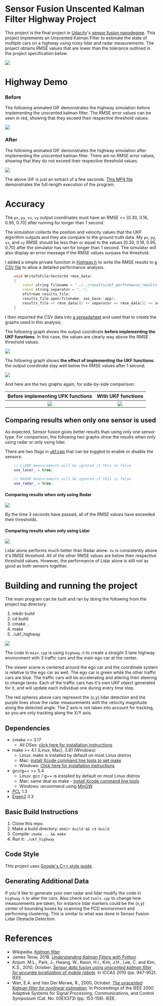 # Sensor Fusion Unscented Kalman Filter Highway Project

This project is the final project in [Udacity](https://www.udacity.com)'s [sensor fusion nanodegree](https://www.udacity.com/course/sensor-fusion-engineer-nanodegree--nd313). This project implements an Unscented Kalman Filter to estimate the state of multiple cars on a highway using noisy lidar and radar measurements. The project obtains RMSE values that are lower than the tolerance outlined in the project specification below. 

![](results/UKF_Snapshot.png)

# Highway Demo

### Before
The following animated GIF demonstrates the highway simulation before implementing the unscented kalman filter. The RMSE error values can be seen in red, showing that they exceed their respective threshold values. 

![](results/before.gif)

### After
The following animated GIF demonstrates the highway simulation after implementing the unscented kalman filter. There are no RMSE error values, showing that they do not exceed their respective threshold values.

![](results/UKF_SensorFusion_RMSE.gif)

The above GIF is just an extract of a few seconds. [This MP4 file](results/UKF_SensorFusion_RMSE.mp4) demonstrates the full-length execution of the program.


# Accuracy
The `px`, `py`, `vx`, `vy` output coordinates must have an RMSE <= [0.30, 0.16, 0.95, 0.70] after running for longer than 1 second.

The simulation collects the position and velocity values that the UKF algorithm outputs and they are compare to the ground truth data. My `px`, `py`, `vx`, and `vy` RMSE should be less than or equal to the values [0.30, 0.16, 0.95, 0.70] after the simulator has ran for longer than 1 second. The simulator will also display an error message if the RMSE values surpass the threshold.

I added a simple private funciton in [highway.h](src/ukf/highway.h) to write the RMSE results to [a CSV file](results/ukf_performance_results.csv) to allow a detailed performance analysis:

```c++
    void WriteToFile(VectorXd rmse_data)
    {
        const string filename = "../../results/ukf_performance_results.csv";
        const string separator = ", ";
        ofstream results_file;
        results_file.open(filename, ios_base::app);
        results_file << rmse_data[0] << separator << rmse_data[1] << separator << rmse_data[2] << separator << rmse_data[3] << endl;
    }
```

I then imported the CSV data into [a spreadsheet](results/ukf_performance_results.xlsx) and used that to create the graphs used in this analysis.

The following graph shows the output coordinate **before implementing the UKF functions**. In this case, the values are clearly way above the RMSE threshold values.

![](results/RMSE_Before.png)

The following graph shows **the effect of implementing the UKF functions**: the output coordinate stay well below the RMSE values after 1 second.

![](results/RMSE_SensorFusion.png)

And here are the two graphs again, for side-by-side comparison:

Before implementing UFK functions | With UKF functions
:---:|:---:
![](results/RMSE_Before.png) | ![](results/RMSE_SensorFusion.png)

## Comparing results when only one sensor is used
As expected, Sensor fusion gives better results than using only one sensor type. For comparison, the following two graphs show the results when only using radar or only using lidar.

There are two flags in [ukf.cpp](src/ukf/ukf.cpp) that can be toggled to enable or disable the sensors:

```c++
    // LiDAR measurements will be ignored if this is false
    use_laser_ = true;

    // RADAR measurements will be ignored if this is false
    use_radar_ = true;
```

#### Comparing results when only using Radar

![](results/RMSE_RadarOnly.png)

By the time 3 seconds have passed, all of the RMSE values have exceeded their thresholds.  

#### Comparing results when only using Lidar

![](results/RMSE_LidarOnly.png)

Lidar alone performs much better than Radar alone. `Vx` is consistently above it's RMSE threshold. All of the other RMSE values are below their respective threshold values. However, the performance of Lidar alone is still not as good as both sensors together. 

# Building and running the project
The main program can be built and ran by doing the following from the project top directory.

1. mkdir build
2. cd build
3. cmake ..
4. make
5. ./ukf_highway

![](results/UKF_SensorFusion_RMSE.gif)

The code in `main.cpp` is using `highway.h` to create a straight 3 lane highway environment with 3 traffic cars and the main ego car at the center.

The viewer scene is centered around the ego car and the coordinate system is relative to the ego car as well. The ego car is green while the 
other traffic cars are blue. The traffic cars will be accelerating and altering their steering to change lanes. Each of the traffic cars has
it's own UKF object generated for it, and will update each individual one during every time step. 

The red spheres above cars represent the (x,y) lidar detection and the purple lines show the radar measurements with the velocity magnitude along the detected angle. The Z axis is not taken into account for tracking, so you are only tracking along the X/Y axis.


## Dependencies
* cmake >= 3.17
  * All OSes: [click here for installation instructions](https://cmake.org/install/)
* make >= 4.1 (Linux, Mac), 3.81 (Windows)
  * Linux: make is installed by default on most Linux distros
  * Mac: [install Xcode command line tools to get make](https://developer.apple.com/xcode/features/)
  * Windows: [Click here for installation instructions](http://gnuwin32.sourceforge.net/packages/make.htm)
* gcc/g++ >= 5.4
  * Linux: gcc / g++ is installed by default on most Linux distros
  * Mac: same deal as make - [install Xcode command line tools](https://developer.apple.com/xcode/features/)
  * Windows: recommend using [MinGW](http://www.mingw.org/)
* [PCL](https://pointclouds.org) 1.3
* [Eigen3](https://eigen.tuxfamily.org/index.php) 3.3

## Basic Build Instructions

1. Clone this repo.
2. Make a build directory: `mkdir build && cd build`
3. Compile: `cmake .. && make`
4. Run it: `./ukf_highway`

## Code Style

This project uses [Google's C++ style guide](https://google.github.io/styleguide/cppguide.html).

## Generating Additional Data

If you'd like to generate your own radar and lidar modify the code in `highway.h` to alter the cars. Also check out `tools.cpp` to
change how measurements are taken, for instance lidar markers could be the (x,y) center of bounding boxes by scanning the PCD environment
and performing clustering. This is similar to what was done in Sensor Fusion Lidar Obstacle Detection.

# References

* Wikipedia. [_Kalman filter_](https://en.wikipedia.org/wiki/Kalman_filter)
* James Teow, 2018. [_Understanding Kalman Filters with Python_](https://medium.com/@jaems33/understanding-kalman-filters-with-python-2310e87b8f48)
* Anjum, M.L., Park, J., Hwang, W., Kwon, H.I., Kim, J.H., Lee, C. and Kim, K.S., 2010, October. [_Sensor data fusion using unscented kalman filter for accurate localization of mobile robots_](https://ieeexplore.ieee.org/abstract/document/5669779). In ICCAS 2010 (pp. 947-952). IEEE.
* Wan, E.A. and Van Der Merwe, R., 2000, October. [_The unscented Kalman filter for nonlinear estimation_](https://www.seas.harvard.edu/courses/cs281/papers/unscented.pdf). In Proceedings of the IEEE 2000 Adaptive Systems for Signal Processing, Communications, and Control Symposium (Cat. No. 00EX373) (pp. 153-158). IEEE.